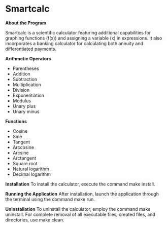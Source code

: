 # Smartcalc

__About the Program__

Smartcalc is a scientific calculator featuring additional capabilities for graphing functions (f(x)) and assigning a variable (x) in expressions. It also incorporates a banking calculator for calculating both annuity and differentiated payments.

__Arithmetic Operators__
* Parentheses
* Addition
* Subtraction
* Multiplication
* Division
* Exponentiation
* Modulus
* Unary plus
* Unary minus
  
__Functions__
* Cosine
* Sine
* Tangent
* Arccosine
* Arcsine
* Arctangent
* Square root
* Natural logarithm
* Decimal logarithm
  
__Installation__
To install the calculator, execute the command make install.

__Running the Application__
After installation, launch the application through the terminal using the command make run.

__Uninstallation__
To uninstall the calculator, employ the command make uninstall. For complete removal of all executable files, created files, and directories, use make clean.
